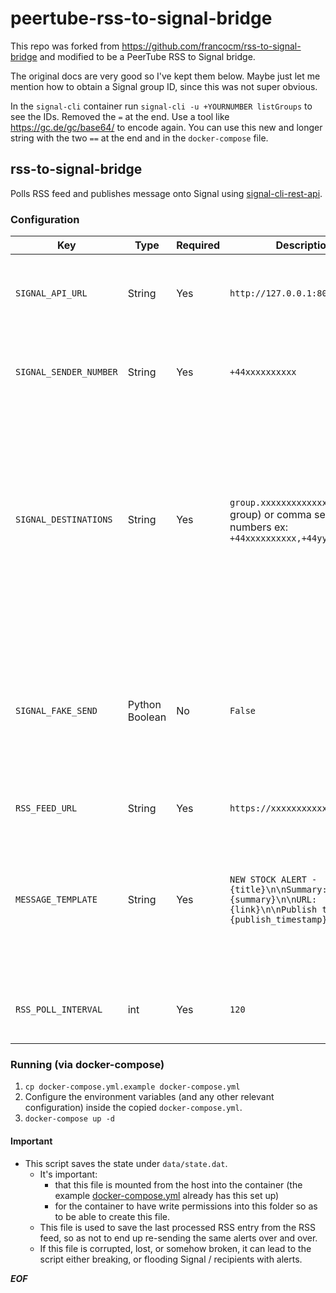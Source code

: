 # peertube-rss-to-signal-bridge

This repo was forked from https://github.com/francocm/rss-to-signal-bridge and modified to be a PeerTube RSS to Signal bridge.

The original docs are very good so I've kept them below. Maybe just let me mention how to obtain a Signal group ID, since this was not super obvious.

In the `signal-cli` container run `signal-cli -u +YOURNUMBER listGroups` to see the IDs. Removed the `=` at the end. Use a tool like https://gc.de/gc/base64/ to encode again. You can use this new and longer string with the two `==` at the end and in the `docker-compose` file.

## rss-to-signal-bridge

Polls RSS feed and publishes message onto Signal using [signal-cli-rest-api](https://github.com/bbernhard/signal-cli-rest-api).

### Configuration

| Key | Type | Required | Description | Example |
| --- | ---- | -------- | ----------- | ------- |
| `SIGNAL_API_URL` | String | Yes | `http://127.0.0.1:8080/v2/send` | The message send endpoint of your hosted [signal-cli-rest-api](https://github.com/bbernhard/signal-cli-rest-api) instance. | 
| `SIGNAL_SENDER_NUMBER` | String | Yes | `+44xxxxxxxxxx` | The sender number as configured on your [signal-cli-rest-api](https://github.com/bbernhard/signal-cli-rest-api) instance. | 
| `SIGNAL_DESTINATIONS` | String | Yes | `group.xxxxxxxxxxxxx=` (just 1 group) or comma separated numbers ex: `+44xxxxxxxxxx,+44yyyyyyyyyy` | The recipients of the message. If the recipient is a group, put just 1 group ID here, else comma separated list of numbers. For details on how to obtain the group ID follow the [signal-cli-rest-api documentation](https://github.com/bbernhard/signal-cli-rest-api/blob/master/doc/EXAMPLES.md). | 
| `SIGNAL_FAKE_SEND` | Python Boolean | No | `False` | If `True`, no message is sent to Signal, and instead each message is printed into the logs. This is important whilst debugging / testing, to avoid overuse of the service. | 
| `RSS_FEED_URL` | String | Yes | `https://xxxxxxxxxxxxx` | The RSS feed URL to poll. | 
| `MESSAGE_TEMPLATE` | String | Yes | `NEW STOCK ALERT - {title}\n\nSummary: {summary}\n\nURL: {link}\n\nPublish timestamp: {publish_timestamp}` | The message template, The placeholders show in the example are replaced with the RSS content. Move these around / use these in whichever way you want. | 
| `RSS_POLL_INTERVAL` | int | Yes | `120` | Number of seconds between each RSS poll interval. | 

### Running (via docker-compose)

1. `cp docker-compose.yml.example docker-compose.yml`
2. Configure the environment variables (and any other relevant configuration) inside the copied `docker-compose.yml`.
3. `docker-compose up -d`

#### Important

* This script saves the state under `data/state.dat`.
    * It's important:
        * that this file is mounted from the host into the container (the example [docker-compose.yml](docker-compose.yml.example) already has this set up)
        * for the container to have write permissions into this folder so as to be able to create this file.
    * This file is used to save the last processed RSS entry from the RSS feed, so as not to end up re-sending the same alerts over and over.
    * If this file is corrupted, lost, or somehow broken, it can lead to the script either breaking, or flooding Signal / recipients with alerts.

***EOF***   
